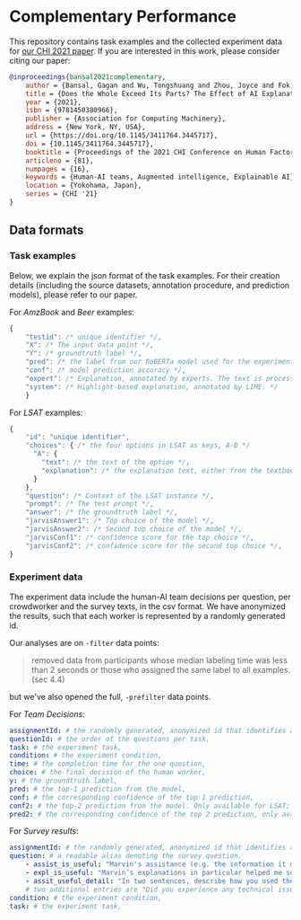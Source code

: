 # Complementary Performance

This repository contains task examples and the collected experiment data for [our CHI 2021 paper](https://arxiv.org/pdf/2006.14779.pdf). If you are interested in this work, please consider citing our paper:

```bibtex
@inproceedings{bansal2021complementary,
    author = {Bansal, Gagan and Wu, Tongshuang and Zhou, Joyce and Fok, Raymond and Nushi, Besmira and Kamar, Ece and Ribeiro, Marco Tulio and Weld, Daniel},
    title = {Does the Whole Exceed Its Parts? The Effect of AI Explanations on Complementary Team Performance},
    year = {2021},
    isbn = {9781450380966},
    publisher = {Association for Computing Machinery},
    address = {New York, NY, USA},
    url = {https://doi.org/10.1145/3411764.3445717},
    doi = {10.1145/3411764.3445717},
    booktitle = {Proceedings of the 2021 CHI Conference on Human Factors in Computing Systems},
    articleno = {81},
    numpages = {16},
    keywords = {Human-AI teams, Augmented intelligence, Explainable AI},
    location = {Yokohama, Japan},
    series = {CHI '21}
}
```

## Data formats

### Task examples

Below, we explain the json format of the task examples. For their creation details (including the source datasets, annotation procedure, and prediction models), please refer to our paper.

For _AmzBook_ and _Beer_ examples:
```js
{
    "testid": /* unique identifier */,
    "X": /* The input data point */,
    "Y": /* groundtruth label */,
    "pred": /* the label from our RoBERTa model used for the experiment */,
    "conf": /* model prediction accuracy */,
    "expert": /* Explanation, annotated by experts. The text is processed into HTML format, with <span class='class0|class1'> denoting explanation for the positive/negative class. */,
    "system": /* Highlight-based explanation, annotated by LIME. */
    }
```

For _LSAT_ examples:

```js
{
    "id": "unique identifier",
    "choices": { /* the four options in LSAT as keys, A-D */
      "A": {
        "text": /* the text of the option */,
        "explanation": /* the explanation text, either from the textbook or annotated by the expert */
      }
    },
    "question": /* Context of the LSAT instance */,
    "prompt": /* The test prompt */,
    "answer": /* the groundtruth label */,
    "jarvisAnswer1": /* Top choice of the model */,
    "jarvisAnswer2": /* Second top choice of the model */,
    "jarvisConf1": /* confidence score for the top choice */,
    "jarvisConf2": /* confidence score for the second top choice */,
}
```

### Experiment data

The experiment data include the human-AI team decisions per question, per crowdworker and the survey texts, in the csv format. We have anonymized the results, such that each worker is represented by a randomly generated id.

Our analyses are on `-filter` data points:
> removed data from participants whose median labeling time was less than 2 seconds or
those who assigned the same label to all examples. (sec 4.4)

but we've also opened the full, `-prefilter` data points.

For _Team Decisions_:

```yml
assignmentId: # the randomly generated, anonymized id that identifies a crowdworker.
questionId: # the order of the questions per task.
task: # the experiment task,
condition: # the experiment condition,
time: # the completion time for the one question, 
choice: # the final decision of the human worker,
y: # the groundtruth label,
pred: # the top-1 prediction from the model,
conf: # the corresponding confidence of the top 1 prediction,
conf2: # the top-2 prediction from the model. Only available for LSAT; For the binary Beer and AmzBook, it is just 1-conf.
pred2: # the corresponding confidence of the top 2 prediction, only available for LSAT.
```

For _Survey results_:

```yml
assignmentId: # the randomly generated, anonymized id that identifies a crowdworker.
question: # a readable alias denoting the survey question.
    - assist_is_useful: "Marvin's assistance (e.g. the information it displayed) helped me solve the task." [likert scale],
    - expl_is_useful: "Marvin’s explanations in particular helped me solve the task." [likert scale],
    - assit_useful_detail: "In two sentences, describe how you used the information that Marvin provided." [freeform text],
    # two additional entries are "Did you experience any technical issues while doing this task", and "Do you have any feedback to improve the HIT?"
condition: # the experiment condition,
task: # the experiment task,
```

